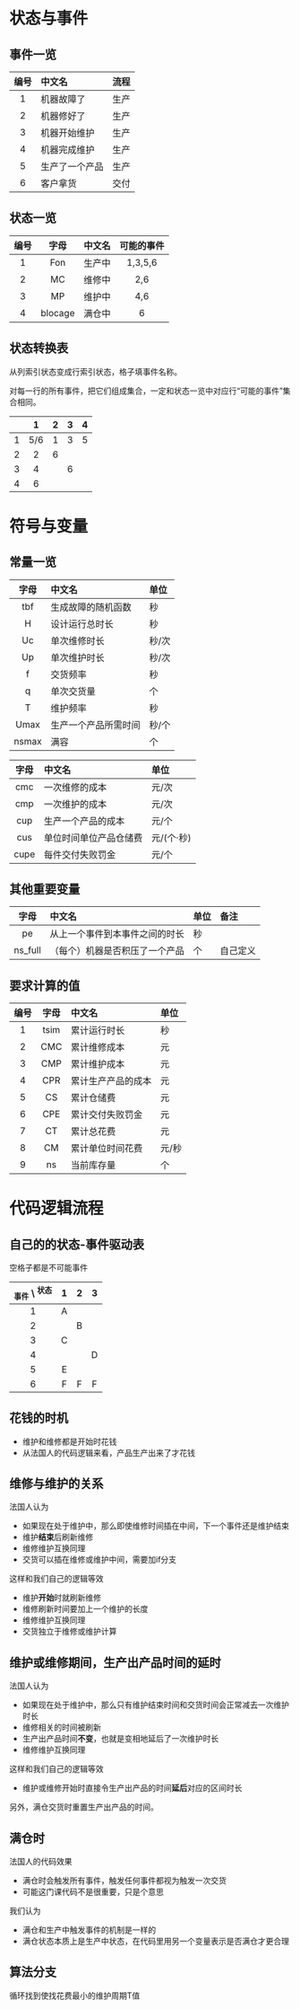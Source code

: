 # 状态与事件
## 事件一览

| 编号  | 中文名         | 流程  |
| :---: | :------------- | :---: |
|   1   | 机器故障了     | 生产  |
|   2   | 机器修好了     | 生产  |
|   3   | 机器开始维护   | 生产  |
|   4   | 机器完成维护   | 生产  |
|   5   | 生产了一个产品 | 生产  |
|   6   | 客户拿货       | 交付  |

## 状态一览

| 编号  |  字母   | 中文名 | 可能的事件 |
| :---: | :-----: | :----- | :--------: |
|   1   |   Fon   | 生产中 |  1,3,5,6   |
|   2   |   MC    | 维修中 |    2,6     |
|   3   |   MP    | 维护中 |    4,6     |
|   4   | blocage | 满仓中 |     6      |

## 状态转换表
从列索引状态变成行索引状态，格子填事件名称。

对每一行的所有事件，把它们组成集合，一定和状态一览中对应行“可能的事件”集合相同。

|       |   1   |   2   |   3   |   4   |
| :---: | :---: | :---: | :---: | :---: |
|   1   |  5/6  |   1   |   3   |   5   |
|   2   |   2   |   6   |       |       |
|   3   |   4   |       |   6   |       |
|   4   |   6   |       |       |       |

# 符号与变量
## 常量一览

| 字母  | 中文名               | 单位  |
| :---: | :------------------- | :---- |
|  tbf  | 生成故障的随机函数   | 秒    |
|   H   | 设计运行总时长       | 秒    |
|  Uc   | 单次维修时长         | 秒/次 |
|  Up   | 单次维护时长         | 秒/次 |
|   f   | 交货频率             | 秒    |
|   q   | 单次交货量           | 个    |
|   T   | 维护频率             | 秒    |
| Umax  | 生产一个产品所需时间 | 秒/个 |
| nsmax | 满容                 | 个    |

| 字母  | 中文名                 | 单位       |
| :---: | :--------------------- | :--------- |
|  cmc  | 一次维修的成本         | 元/次      |
|  cmp  | 一次维护的成本         | 元/次      |
|  cup  | 生产一个产品的成本     | 元/个      |
|  cus  | 单位时间单位产品仓储费 | 元/(个·秒) |
| cupe  | 每件交付失败罚金       | 元/个      |

## 其他重要变量

|  字母   | 中文名                         | 单位 | 备注     |
| :-----: | :----------------------------- | :--- | :------- |
|   pe    | 从上一个事件到本事件之间的时长 | 秒   |          |
| ns_full | （每个）机器是否积压了一个产品 | 个   | 自己定义 |

## 要求计算的值

| 编号  | 字母  | 中文名             | 单位  |
| :---: | :---: | :----------------- | :---- |
|   1   | tsim  | 累计运行时长       | 秒    |
|   2   |  CMC  | 累计维修成本       | 元    |
|   3   |  CMP  | 累计维护成本       | 元    |
|   4   |  CPR  | 累计生产产品的成本 | 元    |
|   5   |  CS   | 累计仓储费         | 元    |
|   6   |  CPE  | 累计交付失败罚金   | 元    |
|   7   |  CT   | 累计总花费         | 元    |
|   8   |  CM   | 累计单位时间花费   | 元/秒 |
|   9   |  ns   | 当前库存量         | 个    |


# 代码逻辑流程
## 自己的的状态-事件驱动表

空格子都是不可能事件

| <sub>事件</sub> \ <sup>状态</sup> |   1   |   2   |   3   |
| :-------------------------------: | :---: | :---: | :---: |
|                 1                 |   A   |       |       |
|                 2                 |       |   B   |       |
|                 3                 |   C   |       |       |
|                 4                 |       |       |   D   |
|                 5                 |   E   |       |       |
|                 6                 |   F   |   F   |   F   |
## 花钱的时机

- 维护和维修都是开始时花钱
- 从法国人的代码逻辑来看，产品生产出来了才花钱

## 维修与维护的关系

法国人认为

- 如果现在处于维护中，那么即使维修时间插在中间，下一个事件还是维护结束
- 维护**结束**后刷新维修
- 维修维护互换同理
- 交货可以插在维修或维护中间，需要加if分支

这样和我们自己的逻辑等效

- 维护**开始**时就刷新维修
- 维修刷新时间要加上一个维护的长度
- 维修维护互换同理
- 交货独立于维修或维护计算

## 维护或维修期间，生产出产品时间的延时

法国人认为

- 如果现在处于维护中，那么只有维护结束时间和交货时间会正常减去一次维护时长
- 维修相关的时间被刷新
- 生产出产品时间**不变**，也就是变相地延后了一次维护时长
- 维修维护互换同理

这样和我们自己的逻辑等效

- 维护或维修开始时直接令生产出产品的时间**延后**对应的区间时长

另外，满仓交货时重置生产出产品的时间。

## 满仓时

法国人的代码效果

- 满仓时会触发所有事件，触发任何事件都视为触发一次交货
- 可能这门课代码不是很重要，只是个意思

我们认为

- 满仓和生产中触发事件的机制是一样的
- 满仓状态本质上是生产中状态，在代码里用另一个变量表示是否满仓才更合理

## 算法分支

循环找到使找花费最小的维护周期T值
